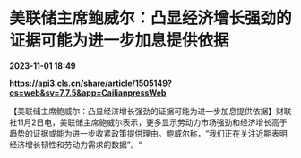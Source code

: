 # 美联储主席鲍威尔：凸显经济增长强劲的证据可能为进一步加息提供依据

**2023-11-01 18:49**

**https://api3.cls.cn/share/article/1505149?os=web&sv=7.7.5&app=CailianpressWeb**

【美联储主席鲍威尔：凸显经济增长强劲的证据可能为进一步加息提供依据】财联社11月2日电，美联储主席鲍威尔表示，更多显示劳动力市场强劲和经济增长高于趋势的证据或能为进一步收紧政策提供理由。鲍威尔称，“我们正在关注近期表明经济增长韧性和劳动力需求的数据”。“